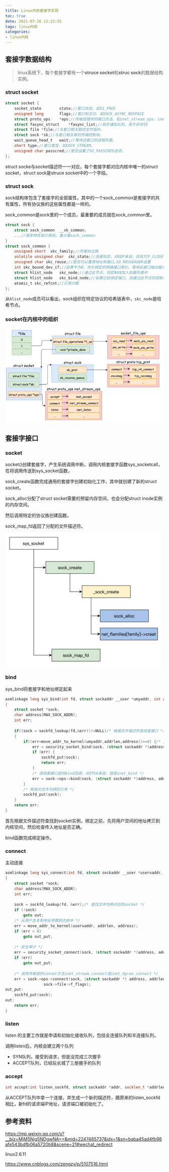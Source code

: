 ```yaml
---
title: Linux内核套接字实现
toc: true
date: 2021-07-26 12:23:55
tags: linux内核
categories:
- linux内核
---
```


<!--more-->

## 套接字数据结构

> linux系统下，每个套接字都有一个**struce socket**和**struc sock**的数据结构实例。

### struct socket

```c
struct socket {
	socket_state		state;//套口状态，如SS_FREE
	unsigned long		flags;//套口标志位，如SOCK_ASYNC_NOSPACE
	struct proto_ops	*ops;//传输层提供的接口方法。如inet_stream_ops，inet_dgram_ops，inet_sockraw_ops
	struct fasync_struct	*fasync_list;//异步通知队列。用于异步IO
	struct file	*file;//与套口相关联的文件指针。
	struct sock	*sk;//与套口相关联的传输控制块。
	wait_queue_head_t	wait;//等待该套口的进程列表。
	short type;//套口类型，如SOCK_STREAM。
	unsigned char passcred;//是否设置了SO_PASSCRED选项。
};
```

struct socke与socket描述符一一对应，每个套接字都对应内核中唯一的struct socket，struct sock是struce socket中的一个字段。

### struct sock

sock结构体包含了套接字的全部属性，其中的一个sock_common是套接字的共有属性，所有协议族的这些属性都是一样的。

sock_common是sock里的一个成员，最重要的成员就在sock_common里。

```c
struct sock {
	struct sock_common	__sk_common;
    ...//很多特性很少用到，重点看sock_common
}
struct sock_common {
	unsigned short	skc_family;//所属协议族
	volatile unsigned char	skc_state;//连接状态，对UDP来说，存在TCP_CLOSE状态
	unsigned char skc_reuse;//是否可以重用地址和端口,SO_REUSEADDR设置
	int	skc_bound_dev_if;//如果不为0，则为绑定的网络接口索引，使用此接口输出报文
	struct hlist_node	skc_node;//通过此节点，将控制块加入到散列表中
	struct hlist_node	skc_bind_node;//如果已经绑定端口，则通过此节点将控制块加入到绑定散列表中
	atomic_t skc_refcnt;//引用计数
};
```

从`hlist_node`成员可以看出，sock组织在特定协议的哈希链表中，`skc_node`是哈希节点。

### socket在内核中的组织

![image-20210810142540425](Linux内核套接字实现/image-20210810142540425.png)

## 套接字接口

### socket

socket()创建套接字，产生系统调用中断，调用内核套接字函数sys_socketcall，在将调用传送到sys_socket函数，

sock_create函数完成通用的套接字创建初始化工作，其中就创建了新的struct socket。

sock_alloc分配了struct socket需要的预留内存空间，也会分配struct inode实例的内存空间。

然后调用特定的协议族创建函数。

sock_map_fd返回了分配的文件描述符。

<img src="Linux内核套接字实现/image-20210810140156289.png" alt="image-20210810140156289" style="zoom:50%;" />

### bind

sys_bind将套接字和地址绑定起来

```c
asmlinkage long sys_bind(int fd, struct sockaddr __user *umyaddr, int addrlen)
{
	struct socket *sock;
	char address[MAX_SOCK_ADDR];
	int err;

	if((sock = sockfd_lookup(fd,&err))!=NULL)/* 根据文件描述符查找套接口 */
	{
		if((err=move_addr_to_kernel(umyaddr,addrlen,address))>=0) {/* 从用户态复制地址到内核中 */
			err = security_socket_bind(sock, (struct sockaddr *)address, addrlen);/* 安全审计 */
			if (err) {
				sockfd_put(sock);
				return err;
			}
			/* 调用套接口层的bind回调，对IPV4来说，就是inet_bind */
			err = sock->ops->bind(sock, (struct sockaddr *)address, addrlen);
		}
		/* 释放对文件句柄的引用 */
		sockfd_put(sock);
	}			
	return err;
}
```

首先根据文件描述符查找到socket实例，绑定之前，先将用户空间的地址拷贝到内核空间，然后检查传入地址是否正确。

bind函数完成绑定操作。

### connect

主动连接

```c
asmlinkage long sys_connect(int fd, struct sockaddr __user *uservaddr, int addrlen)
{
	struct socket *sock;
	char address[MAX_SOCK_ADDR];
	int err;

	sock = sockfd_lookup(fd, &err);/* 查找文件句柄对应的socket */
	if (!sock)
		goto out;
	/* 从用户态复制地址参数到内核中 */
	err = move_addr_to_kernel(uservaddr, addrlen, address);
	if (err < 0)
		goto out_put;

	/* 安全审计 */
	err = security_socket_connect(sock, (struct sockaddr *)address, addrlen);
	if (err)
		goto out_put;

	/* 调用传输层的connet方法inet_stream_connect或inet_dgram_connect */
	err = sock->ops->connect(sock, (struct sockaddr *) address, addrlen,
				 sock->file->f_flags);
out_put:
	sockfd_put(sock);
out:
	return err;
}

```

### listen

listen 的主要工作就是申请和初始化接收队列，包括全连接队列和半连接队列。

调用listen后，内核会建立两个队列

* SYN队列，接受到请求，但是没完成三次握手
* ACCEPT队列，已经玩长城了三册握手的队列

### accept

```c++
int accept(int listen_sockfd, struct sockaddr *addr, socklen_t *addrlen)
```

从ACCEPT队列中拿一个连接，并生成一个新的描述符，跟原来的listen_sockfd相比，新fd的请求端IP地址，请求端口被初始化了。







## 参考资料

https://mp.weixin.qq.com/s?__biz=MjM5Njg5NDgwNA==&mid=2247485737&idx=1&sn=baba45ad4fb98afe543bdfb06a5720b8&scene=21#wechat_redirect

linux2.6.11

https://www.cnblogs.com/zengzy/p/5107516.html
